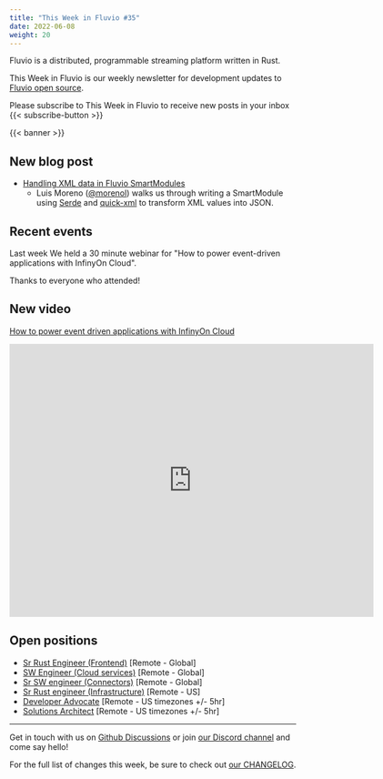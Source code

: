 ```yaml
---
title: "This Week in Fluvio #35"
date: 2022-06-08
weight: 20
---
```

Fluvio is a distributed, programmable streaming platform written in Rust.

This Week in Fluvio is our weekly newsletter for development updates to [Fluvio open source].

Please subscribe to This Week in Fluvio to receive new posts in your inbox
{{< subscribe-button >}}


{{< banner >}}

## New blog post
* [Handling XML data in Fluvio SmartModules](https://www.infinyon.com/blog/2022/06/smartmodule-xml/)
  * Luis Moreno ([@morenol](https://github.com/morenol)) walks us through writing a SmartModule using [Serde](https://serde.rs/) and [quick-xml](https://crates.io/crates/quick-xml) to transform XML values into JSON.

## Recent events

Last week We held a 30 minute webinar for "How to power event-driven applications with InfinyOn Cloud".

Thanks to everyone who attended!

## New video


[How to power event driven applications with InfinyOn Cloud](https://www.youtube.com/watch?v=o6sVgSXrOXk) 

<iframe width="640" height="480" src="https://www.youtube.com/embed/o6sVgSXrOXk" title="YouTube video player" frameborder="0" allow="accelerometer; autoplay; clipboard-write; encrypted-media; gyroscope; picture-in-picture" allowfullscreen></iframe>

## Open positions
* [Sr Rust Engineer (Frontend)](https://www.infinyon.com/careers/cloud-ui-engineer-senior-level) [Remote - Global]
* [SW Engineer (Cloud services)](https://www.infinyon.com/careers/cloud-engineer-mid-level) [Remote - Global]
* [Sr SW engineer (Connectors)](https://www.infinyon.com/careers/connectors-engineer-senior-level) [Remote - Global]
* [Sr Rust engineer (Infrastructure)](https://www.infinyon.com/careers/infrastructure-engineer-senior-level) [Remote - US]
* [Developer Advocate](https://www.infinyon.com/careers/developer-advocate-mid-senior-level) [Remote - US timezones +/- 5hr]
* [Solutions Architect](https://www.infinyon.com/careers/solutions-architect) [Remote - US timezones +/- 5hr]


---

Get in touch with us on [Github Discussions] or join [our Discord channel] and come say hello!

For the full list of changes this week, be sure to check out [our CHANGELOG].

[Fluvio open source]: https://github.com/infinyon/fluvio
[our CHANGELOG]: https://github.com/infinyon/fluvio/blob/master/CHANGELOG.md
[our Discord channel]: https://discordapp.com/invite/bBG2dTz
[Github Discussions]: https://github.com/infinyon/fluvio/discussions
